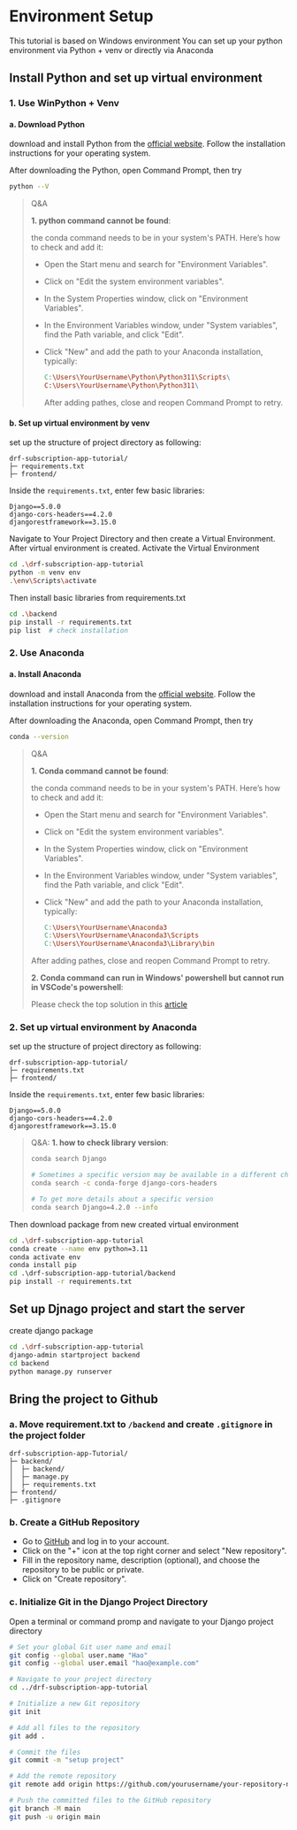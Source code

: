 # Environment Setup

This tutorial is based on Windows environment
You can set up your python environment via Python + venv or directly via Anaconda

## Install Python and set up virtual environment

### 1. Use WinPython + Venv

#### a. Download Python

download and install Python from the [official website](https://www.python.org/downloads/). Follow the installation instructions for your operating system.

After downloading the Python, open Command Prompt, then try

```sh
python --V
```

>Q&A
>
>**1. python command cannot be found**:
>
> the conda command needs to be in your system's PATH. Here’s how to check and add it:
>
> * Open the Start menu and search for "Environment Variables".
> * Click on "Edit the system environment variables".
> * In the System Properties window, click on "Environment Variables".
> * In the Environment Variables window, under "System variables", find the Path variable, and click "Edit".
> * Click "New" and add the path to your Anaconda installation, typically:
>
>   ```makefile
>   C:\Users\YourUsername\Python\Python311\Scripts\
>   C:\Users\YourUsername\Python\Python311\
>   ```
>
>   After adding pathes, close and reopen Command Prompt to retry.
>

#### b. Set up virtual environment by venv

set up the structure of project directory as following:

```plaintext
drf-subscription-app-tutorial/
├─ requirements.txt
├─ frontend/
```

Inside the `requirements.txt`, enter few basic libraries:

```plaintext
Django==5.0.0
django-cors-headers==4.2.0
djangorestframework==3.15.0
```

Navigate to Your Project Directory and then create a Virtual Environment.
After virtual environment is created. Activate the Virtual Environment

```sh
cd .\drf-subscription-app-tutorial
python -m venv env
.\env\Scripts\activate
```

Then install basic libraries from requirements.txt

```sh
cd .\backend
pip install -r requirements.txt
pip list  # check installation
```

### 2. Use Anaconda

#### a. Install Anaconda

download and install Anaconda from the [official website](https://docs.anaconda.com/free/anaconda/install/). Follow the installation instructions for your operating system.

After downloading the Anaconda, open Command Prompt, then try

```sh
conda --version
```

>Q&A
>
>**1. Conda command cannot be found**:
>
> the conda command needs to be in your system's PATH. Here’s how to check and add it:
>
> * Open the Start menu and search for "Environment Variables".
> * Click on "Edit the system environment variables".
> * In the System Properties window, click on "Environment Variables".
> * In the Environment Variables window, under "System variables", find the Path variable, and click "Edit".
> * Click "New" and add the path to your Anaconda installation, typically:
>
>   ```makefile
>   C:\Users\YourUsername\Anaconda3
>   C:\Users\YourUsername\Anaconda3\Scripts
>   C:\Users\YourUsername\Anaconda3\Library\bin
>   ```
>
> After adding pathes, close and reopen Command Prompt to retry.
>
> **2. Conda command can run in Windows' powershell but cannot run in VSCode's powershell**:
>
> Please check the top solution in this [article](https://stackoverflow.com/questions/54828713/working-with-anaconda-in-visual-studio-code)
>

### 2. Set up virtual environment by Anaconda

set up the structure of project directory as following:

```plaintext
drf-subscription-app-tutorial/
├─ requirements.txt
├─ frontend/
```

Inside the `requirements.txt`, enter few basic libraries:

```plaintext
Django==5.0.0
django-cors-headers==4.2.0
djangorestframework==3.15.0
```

>Q&A:
>**1. how to check library version**:
>
> ```sh
> conda search Django
>
> # Sometimes a specific version may be available in a different channel. You can specify the channel during the search:
> conda search -c conda-forge django-cors-headers
>
> # To get more details about a specific version
> conda search Django=4.2.0 --info
> ```
>

Then download package from new created virtual environment

```sh
cd .\drf-subscription-app-tutorial
conda create --name env python=3.11
conda activate env
conda install pip
cd .\drf-subscription-app-tutorial/backend
pip install -r requirements.txt
```

## Set up Djnago project and start the server

create django package

```sh
cd .\drf-subscription-app-tutorial
django-admin startproject backend
cd backend
python manage.py runserver
```

## Bring the project to Github

### a. Move requirement.txt to `/backend` and create `.gitignore` in the project folder

```plaintext
drf-subscription-app-Tutorial/
├─ backend/
│  ├─ backend/
│  ├─ manage.py
│  ├─ requirements.txt
├─ frontend/
├─ .gitignore
```

### b. Create a GitHub Repository

* Go to [GitHub](https://github.com) and log in to your account.
* Click on the "+" icon at the top right corner and select "New repository".
* Fill in the repository name, description (optional), and choose the repository to be public or private.
* Click on "Create repository".

### c. Initialize Git in the Django Project Directory

Open a terminal or command promp and navigate to your Django project directory

```sh
# Set your global Git user name and email
git config --global user.name "Hao"
git config --global user.email "hao@example.com"

# Navigate to your project directory
cd ../drf-subscription-app-tutorial

# Initialize a new Git repository
git init

# Add all files to the repository
git add .

# Commit the files
git commit -m "setup project"

# Add the remote repository
git remote add origin https://github.com/yourusername/your-repository-name.git

# Push the committed files to the GitHub repository
git branch -M main
git push -u origin main
```
